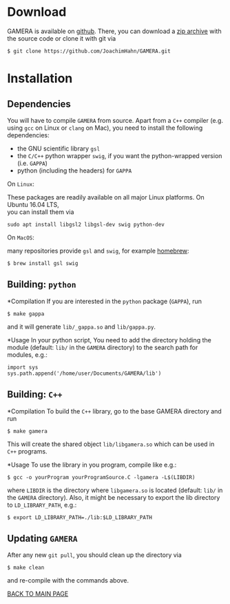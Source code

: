 Download
========

GAMERA is available on [github](https://github.com/JoachimHahn/GAMERA).
There, you can download a [zip archive](https://github.com/JoachimHahn/GAMERA/archive/master.zip) with the source code or clone it with git via 
```
$ git clone https://github.com/JoachimHahn/GAMERA.git
```

Installation
============

Dependencies
------------
You will have to compile `GAMERA` from source. Apart from a `C++` compiler (e.g. using 
`gcc` on Linux or `clang` on Mac), you need to install the following dependencies: 
- the GNU scientific library `gsl`
- the `C/C++` python wrapper `swig`, if you want the python-wrapped version (i.e. `GAPPA`)
- python (including the headers) for `GAPPA`

On `Linux`:

These packages are readily available on all major Linux platforms. On Ubuntu 16.04 LTS,  
you can install them via 
```
sudo apt install libgsl2 libgsl-dev swig python-dev
```

On `MacOS`: 

many repositories provide `gsl` and `swig`, for example [homebrew](https://brew.sh/): 
```
$ brew install gsl swig
```

Building: `python`
------------------
*Compilation
If you are interested in the `python` package (`GAPPA`), run 
```
$ make gappa
```
and it will generate `lib/_gappa.so` and `lib/gappa.py`. 

*Usage 
In your python script, You need to add the directory holding the module (default: `lib/` in the `GAMERA` directory) to the search  path for modules, e.g.:
```
import sys
sys.path.append('/home/user/Documents/GAMERA/lib')
```

Building: `C++`
---------------
*Compilation 
To build the `C++` library, go to the base GAMERA directory and run
```
$ make gamera
```
This will create the shared object `lib/libgamera.so` which can be used in `C++` programs. 

*Usage
To use the library in you program, compile like e.g.:
```
$ gcc -o yourProgram yourProgramSource.C -lgamera -L$(LIBDIR)
```
where `LIBDIR` is the directory where `libgamera.so` is located (default: `lib/` in the `GAMERA` directory). 
Also, it might be necessary to export the lib directory to `LD_LIBRARY_PATH`, e.g.: 
```
$ export LD_LIBRARY_PATH=./lib:$LD_LIBRARY_PATH
```


Updating `GAMERA`
-----------------
After any new `git pull`, you should clean up the directory via 
```
$ make clean
```
and re-compile with the commands above.

[BACK TO MAIN PAGE](main_page.md)
